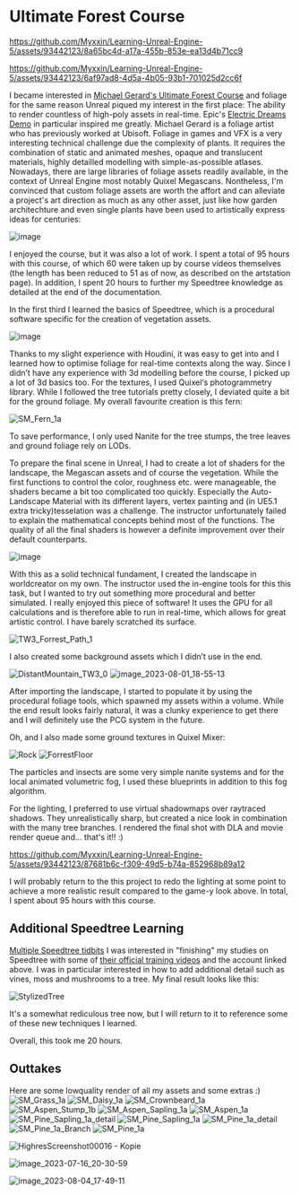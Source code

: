 # Ultimate Forest Course


https://github.com/Myxxin/Learning-Unreal-Engine-5/assets/93442123/8a65bc4d-a17a-455b-853e-ea13d4b71cc9


https://github.com/Myxxin/Learning-Unreal-Engine-5/assets/93442123/6af97ad8-4d5a-4b05-93b1-701025d2cc6f


I became interested in [Michael Gerard's Ultimate Forest Course](https://www.artstation.com/marketplace/p/z2BWr/unreal-complete-scene-forest-environment) and foliage for the same reason Unreal piqued my interest in the first place: The ability to render countless of high-poly assets in real-time. Epic's [Electric Dreams Demo](https://www.youtube.com/watch?v=8tBNZhuWMac) in particular inspired me greatly. Michael Gerard is a foliage artist who has previously worked at Ubisoft. 
Foliage in games and VFX is a very interesting technical challenge due the complexity of plants. It requires the combination of static and animated meshes, opaque and translucent materials, highly detailled modelling with simple-as-possible atlases. 
Nowadays, there are large  libraries of foliage assets readily available, in the context of Unreal Engine most notably Quixel Megascans. 
Nontheless, I'm convinced that custom foliage assets are worth the affort and can alleviate a project's art direction as much as any other asset, just like how garden architechture and even single plants have been used to artistically express ideas for centuries:


![image](https://github.com/Myxxin/Learning-Unreal-Engine-5/assets/93442123/e3b2a609-30b8-4734-8dda-b344e4d10d35)

I enjoyed the course, but it was also a lot of work. I spent a total of 95 hours with this course, of which 60 were taken up by course videos themselves (the length has been reduced to 51 as of now, as described on the artstation page). In addition, I spent 20 hours to further my Speedtree knowledge as detailed at the end of the documentation. 

In the first third I learned the basics of Speedtree, which is a procedural software specific for the creation of vegetation assets.

![image](https://github.com/Myxxin/Learning-Unreal-Engine-5/assets/93442123/9c5a4341-e530-4d82-939f-d1aaba11b141)


Thanks to my slight experience with Houdini, it was easy to get into and I learned how to optimise foliage for real-time contexts along the way. Since I didn’t have any experience with 3d modelling before the course, I picked up a lot of 3d basics too. For the textures, I used Quixel‘s photogrammetry library. 
While I followed the tree tutorials pretty closely, I deviated quite a bit for the ground foliage. My overall favourite creation is this fern:

![SM_Fern_1a](https://github.com/Myxxin/Learning-Unreal-Engine-5/assets/93442123/9406a0e5-f907-4075-bf82-79ffbc370644)

To save performance, I only used Nanite for the tree stumps, the tree leaves and ground foliage rely on LODs.

To prepare the final scene in Unreal, I had to create a lot of shaders for the landscape, the Megascan assets and of course the vegetation.
While the first functions to control the color, roughness etc. were manageable, the shaders became a bit too complicated too quickly. Especially the Auto-Landscape Material with its different layers, vertex painting and (in UE5.1 extra tricky)tesselation was a challenge. The instructor unfortunately failed to explain the mathematical concepts behind most of the functions. The quality of all the final shaders is however a definite improvement over their default counterparts.

![image](https://github.com/Myxxin/Learning-Unreal-Engine-5/assets/93442123/02828e2c-4f77-44e1-a18a-cd22ab3d8421)

With this as a solid technical fundament, I created the landscape in worldcreator on my own. The instructor used the in-engine tools for this this task, but I wanted to try out something more procedural and better simulated. I really enjoyed this piece of software! It uses the GPU for all calculations and is therefore able to run in real-time, which allows for great artistic control. I have barely scratched its surface.

![TW3_Forrest_Path_1](https://github.com/Myxxin/Learning-Unreal-Engine-5/assets/93442123/58ad0f23-8303-4dd4-b655-3539a3b52c10)


I also created some background assets which I didn’t use in the end.

![DistantMountain_TW3_0](https://github.com/Myxxin/Learning-Unreal-Engine-5/assets/93442123/87d01653-a83d-4770-8225-1432647a5f86)
![image_2023-08-01_18-55-13](https://github.com/Myxxin/Learning-Unreal-Engine-5/assets/93442123/236754fc-9efe-49b8-b8ec-4bf42f55aa4f)



After importing the landscape, I started to populate it by using the procedural foliage tools, which spawned my assets within a volume. While the end result looks fairly natural, it was a clunky experience to get there and I will definitely use the PCG system in the future. 

Oh, and I also made some ground textures in Quixel Mixer:

![Rock](https://github.com/Myxxin/Learning-Unreal-Engine-5/assets/93442123/51ced8cb-704f-417f-9331-754b7f8af622)
![ForrestFloor](https://github.com/Myxxin/Learning-Unreal-Engine-5/assets/93442123/6eec44ca-11a1-432c-ac5e-475cb1a95464)


The particles and insects are some very simple nanite systems and for the local animated volumetric fog, I used these blueprints in addition to this fog algorithm.

For the lighting, I preferred to use virtual shadowmaps over raytraced shadows. They unrealistically sharp, but created a nice look in combination with the many tree branches. 
I rendered the final shot with DLA and movie render queue and... that's it!! :)



https://github.com/Myxxin/Learning-Unreal-Engine-5/assets/93442123/87681b6c-f309-49d5-b74a-852968b89a12



I will probably return to the this project to redo the lighting at some point to achieve a more realistic result compared to the game-y look above. 
In total, I spent about 95 hours with this course. 

## Additional Speedtree Learning
[Multiple Speedtree tidbits](https://www.youtube.com/@AdrienLambertvfx)
I was interested in "finishing" my studies on Speedtree with some of [their official training videos](https://www.youtube.com/@SpeedTreeMiddleware) and the account linked above.
I was in particular interested in how to add additional detail such as vines, moss and mushrooms to a tree. My final result looks like this:

![StylizedTree](https://github.com/Myxxin/Learning-Unreal-Engine-5/assets/93442123/f2a2820b-1eae-4c3b-9e8b-446ca7cf5df6)

It's a somewhat rediculous tree now, but I will return to it to reference some of these new techniques I learned.

Overall, this took me 20 hours. 

## Outtakes
Here are some lowquality render of all my assets and some extras :)
![SM_Grass_1a](https://github.com/Myxxin/Learning-Unreal-Engine-5/assets/93442123/43748740-01ec-4f9a-a18e-924ca645eea8)
![SM_Daisy_1a](https://github.com/Myxxin/Learning-Unreal-Engine-5/assets/93442123/c32ed41f-b993-465b-a645-13a3709e6915)
![SM_Crownbeard_1a](https://github.com/Myxxin/Learning-Unreal-Engine-5/assets/93442123/13a5f431-7a93-4e39-a07b-6d4de676fad7)
![SM_Aspen_Stump_1b](https://github.com/Myxxin/Learning-Unreal-Engine-5/assets/93442123/8bbbcf1e-492d-41f2-a924-1d61304991d7)
![SM_Aspen_Sapling_1a](https://github.com/Myxxin/Learning-Unreal-Engine-5/assets/93442123/253d7959-283b-4ce1-810d-d3bdcf1417bd)
![SM_Aspen_1a](https://github.com/Myxxin/Learning-Unreal-Engine-5/assets/93442123/19dc9ade-8e94-4ae4-b159-fdd77e1d2004)
![SM_Pine_Sapling_1a_detail](https://github.com/Myxxin/Learning-Unreal-Engine-5/assets/93442123/778ba5e4-2430-4ab9-a08e-af5c5261d33d)
![SM_Pine_Sapling_1a](https://github.com/Myxxin/Learning-Unreal-Engine-5/assets/93442123/c00cac77-32f5-406b-8299-f0eced50e79b)
![SM_Pine_1a_detail](https://github.com/Myxxin/Learning-Unreal-Engine-5/assets/93442123/dd5e3ef5-45b2-431e-bd08-4eeabb6c024f)
![SM_Pine_1a_Branch](https://github.com/Myxxin/Learning-Unreal-Engine-5/assets/93442123/f81755e6-92c7-4bbf-bc4a-7d24283cbecf)
![SM_Pine_1a](https://github.com/Myxxin/Learning-Unreal-Engine-5/assets/93442123/df1fcd81-4ea7-4f64-b467-747181a2fcf6)


![HighresScreenshot00016 - Kopie](https://github.com/Myxxin/Learning-Unreal-Engine-5/assets/93442123/0122dc1b-e1b6-4bd5-9fda-3d4f3cd13a1f)

![image_2023-07-16_20-30-59](https://github.com/Myxxin/Learning-Unreal-Engine-5/assets/93442123/19ba736c-1b5b-4be4-bf54-49d453fd9b01)

![image_2023-08-04_17-49-11](https://github.com/Myxxin/Learning-Unreal-Engine-5/assets/93442123/daa18a5d-c878-4d6f-969a-00a639a7212a)

